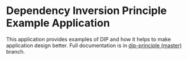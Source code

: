 # Dependency Inversion Principle Example Application

This application provides examples of DIP and how it helps to make application design better.
Full documentation is in [dip-principle (master)](https://github.com/idexter/dip-visa-app/tree/master) branch.
